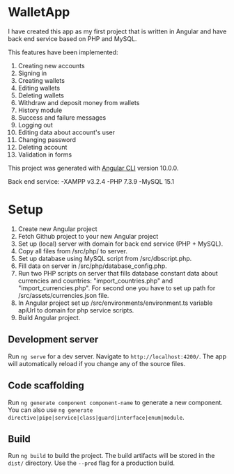 # WalletApp

I have created this app as my first project that is written in Angular and have back end service based on PHP and MySQL.

This features have been implemented:
  1. Creating new accounts
  2. Signing in
  3. Creating wallets
  4. Editing wallets
  5. Deleting wallets
  6. Withdraw and deposit money from wallets
  7. History module
  8. Success and failure messages
  9. Logging out
  10. Editing data about account's user
  11. Changing password
  12. Deleting account
  13. Validation in forms
  
This project was generated with [Angular CLI](https://github.com/angular/angular-cli) version 10.0.0.

Back end service:
  -XAMPP v3.2.4
  -PHP 7.3.9
  -MySQL 15.1

# Setup

1. Create new Angular project
2. Fetch Github project to your new Angular project
3. Set up (local) server with domain for back end service (PHP + MySQL).
4. Copy all files from /src/php/ to server.
5. Set up database using MySQL script from /src/dbscript.php.
6. Fill data on server in /src/php/database_config.php.
7. Run two PHP scripts on server that fills database constant data about currencies and countries: "import_countries.php" and "import_currencies.php". For second one you have to set up path for /src/assets/currencies.json file.
8. In Angular project set up /src/environments/environment.ts variable apiUrl to domain for php service scripts.
9. Build Angular project.

## Development server

Run `ng serve` for a dev server. Navigate to `http://localhost:4200/`. The app will automatically reload if you change any of the source files.

## Code scaffolding

Run `ng generate component component-name` to generate a new component. You can also use `ng generate directive|pipe|service|class|guard|interface|enum|module`.

## Build

Run `ng build` to build the project. The build artifacts will be stored in the `dist/` directory. Use the `--prod` flag for a production build.
